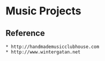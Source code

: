 Music Projects
==============

Reference
---------
    * http://handmademusicclubhouse.com
    * http://www.wintergatan.net
